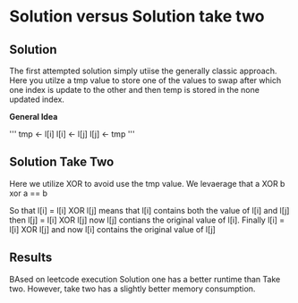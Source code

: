 # Solution versus Solution take two

## Solution

The first attempted solution simply utiise the generally classic approach.
Here you utilze a tmp value to store one of the values to swap after which one index is update to the other and then temp is stored in the none updated index.

**General Idea**

'''
tmp <- l[i]
l[i] <- l[j]
l[j] <- tmp
'''

## Solution Take Two

Here we utilize XOR to avoid use the tmp value.
We levaerage that a XOR b xor a == b

So that l[i] = l[i] XOR l[j] means that l[i] contains both the value of l[i] and l[j]
then l[j] = l[i] XOR l[j] now l[j] contians the original value of l[i].
Finally l[i] = l[i] XOR l[j] and now l[i] contains the original value of l[j]

## Results

BAsed on leetcode execution Solution one has a better runtime than Take two.
However, take two has a slightly better memory consumption. 